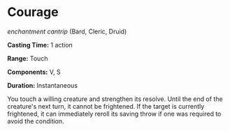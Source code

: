 # Courage
*enchantment cantrip* (Bard, Cleric, Druid)

**Casting Time:** 1 action

**Range:** Touch

**Components:** V, S

**Duration:** Instantaneous

You touch a willing creature and strengthen its resolve. Until the end of the creature's next turn, it cannot be frightened. If the target is currently frightened, it can immediately reroll its saving throw if one was required to avoid the condition.
